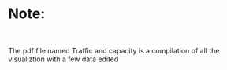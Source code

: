 <h1>Note:</h1><br>
<p>The pdf file named Traffic and capacity is a compilation of all the visualiztion with a few data edited</p>
